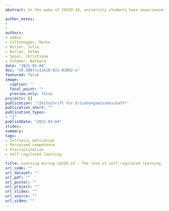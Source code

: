 ```yaml
---
abstract: In the wake of COVID-19, university students have experienced fundamental changes of their learning and their lives as a whole. The present research identifies psychological characteristics associated with students’ well-being in this situation. We investigated relations of basic psychological need satisfaction (experienced competence, autonomy, and relatedness) with positive emotion and intrinsic learning motivation, considering self-regulated learning as a moderator. Self-reports were collected from 6,071 students in Austria (Study 1) and 1,653 students in Finland (Study 2). Structural equation modeling revealed competence as the strongest predictor for positive emotion. Intrinsic learning motivation was predicted by competence and autonomy in both countries and by relatedness in Finland. Moderation effects of self-regulated learning were inconsistent, but main effects on intrinsic learning motivation were identified. Surprisingly, relatedness exerted only a minor effect on positive emotion. The results inform strategies to promote students’ well-being through distance learning, mitigating the negative effects of the situation.

author_notes:
- 
- 
authors:
- admin
- Lüftenegger, Marko
- Holzer, Julia
- Korlat, Selma
- Spiel, Christiane
- Schober, Barbara
date: "2021-03-04"
doi: "10.1007/s11618-021-01002-x"
featured: false
image: 
  caption: ''
  focal_point: ""
  preview_only: false
projects: []
publication: '*Zeitschrift für Erziehungswissenschaft*'
publication_short: ""
publication_types:
- "2"
publishDate: "2021-03-04"
slides: 
summary:
tags:
- Intrinsic motivation
- Perceived competence
- Procrastination
- Self-regulated learning

title: Learning during COVID-19 - The role of self-regulated learning, motivation, and procrastination for perceived competence
url_code: ""
url_dataset: ""
url_pdf: ""
url_poster: ""
url_project: ""
url_slides: ""
url_source: ""
url_video: ""
---
```

